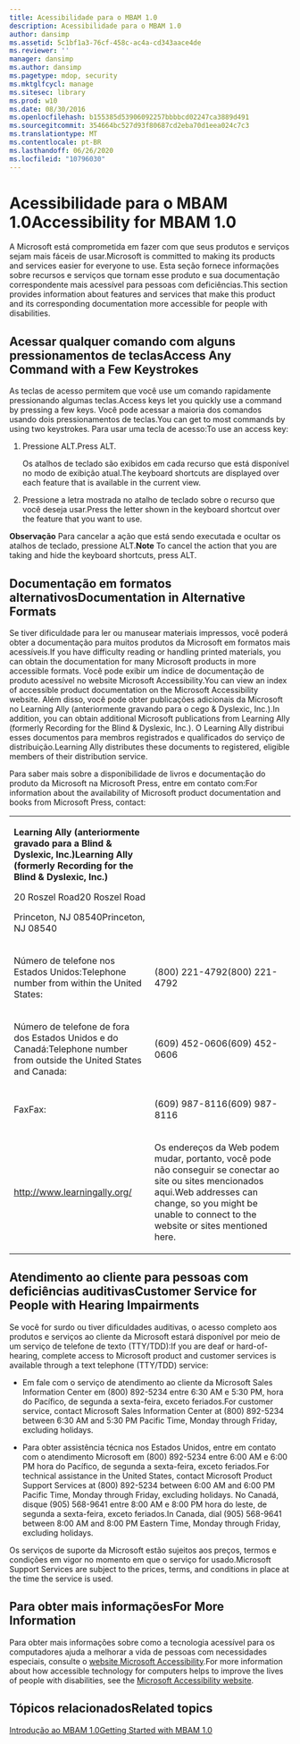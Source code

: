 ```yaml
---
title: Acessibilidade para o MBAM 1.0
description: Acessibilidade para o MBAM 1.0
author: dansimp
ms.assetid: 5c1bf1a3-76cf-458c-ac4a-cd343aace4de
ms.reviewer: ''
manager: dansimp
ms.author: dansimp
ms.pagetype: mdop, security
ms.mktglfcycl: manage
ms.sitesec: library
ms.prod: w10
ms.date: 08/30/2016
ms.openlocfilehash: b155385d53906092257bbbbcd02247ca3889d491
ms.sourcegitcommit: 354664bc527d93f80687cd2eba70d1eea024c7c3
ms.translationtype: MT
ms.contentlocale: pt-BR
ms.lasthandoff: 06/26/2020
ms.locfileid: "10796030"
---
```

# <span data-ttu-id="e02db-103">Acessibilidade para o MBAM 1.0</span><span class="sxs-lookup"><span data-stu-id="e02db-103">Accessibility for MBAM 1.0</span></span>


<span data-ttu-id="e02db-104">A Microsoft está comprometida em fazer com que seus produtos e serviços sejam mais fáceis de usar.</span><span class="sxs-lookup"><span data-stu-id="e02db-104">Microsoft is committed to making its products and services easier for everyone to use.</span></span> <span data-ttu-id="e02db-105">Esta seção fornece informações sobre recursos e serviços que tornam esse produto e sua documentação correspondente mais acessível para pessoas com deficiências.</span><span class="sxs-lookup"><span data-stu-id="e02db-105">This section provides information about features and services that make this product and its corresponding documentation more accessible for people with disabilities.</span></span>

## <span data-ttu-id="e02db-106">Acessar qualquer comando com alguns pressionamentos de teclas</span><span class="sxs-lookup"><span data-stu-id="e02db-106">Access Any Command with a Few Keystrokes</span></span>


<span data-ttu-id="e02db-107">As teclas de acesso permitem que você use um comando rapidamente pressionando algumas teclas.</span><span class="sxs-lookup"><span data-stu-id="e02db-107">Access keys let you quickly use a command by pressing a few keys.</span></span> <span data-ttu-id="e02db-108">Você pode acessar a maioria dos comandos usando dois pressionamentos de teclas.</span><span class="sxs-lookup"><span data-stu-id="e02db-108">You can get to most commands by using two keystrokes.</span></span> <span data-ttu-id="e02db-109">Para usar uma tecla de acesso:</span><span class="sxs-lookup"><span data-stu-id="e02db-109">To use an access key:</span></span>

1.  <span data-ttu-id="e02db-110">Pressione ALT.</span><span class="sxs-lookup"><span data-stu-id="e02db-110">Press ALT.</span></span>

    <span data-ttu-id="e02db-111">Os atalhos de teclado são exibidos em cada recurso que está disponível no modo de exibição atual.</span><span class="sxs-lookup"><span data-stu-id="e02db-111">The keyboard shortcuts are displayed over each feature that is available in the current view.</span></span>

2.  <span data-ttu-id="e02db-112">Pressione a letra mostrada no atalho de teclado sobre o recurso que você deseja usar.</span><span class="sxs-lookup"><span data-stu-id="e02db-112">Press the letter shown in the keyboard shortcut over the feature that you want to use.</span></span>

<span data-ttu-id="e02db-113">**Observação**  Para cancelar a ação que está sendo executada e ocultar os atalhos de teclado, pressione ALT.</span><span class="sxs-lookup"><span data-stu-id="e02db-113">**Note** To cancel the action that you are taking and hide the keyboard shortcuts, press ALT.</span></span>

 

## <span data-ttu-id="e02db-114">Documentação em formatos alternativos</span><span class="sxs-lookup"><span data-stu-id="e02db-114">Documentation in Alternative Formats</span></span>


<span data-ttu-id="e02db-115">Se tiver dificuldade para ler ou manusear materiais impressos, você poderá obter a documentação para muitos produtos da Microsoft em formatos mais acessíveis.</span><span class="sxs-lookup"><span data-stu-id="e02db-115">If you have difficulty reading or handling printed materials, you can obtain the documentation for many Microsoft products in more accessible formats.</span></span> <span data-ttu-id="e02db-116">Você pode exibir um índice de documentação de produto acessível no website Microsoft Accessibility.</span><span class="sxs-lookup"><span data-stu-id="e02db-116">You can view an index of accessible product documentation on the Microsoft Accessibility website.</span></span> <span data-ttu-id="e02db-117">Além disso, você pode obter publicações adicionais da Microsoft no Learning Ally (anteriormente gravando para o cego & Dyslexic, Inc.).</span><span class="sxs-lookup"><span data-stu-id="e02db-117">In addition, you can obtain additional Microsoft publications from Learning Ally (formerly Recording for the Blind & Dyslexic, Inc.).</span></span> <span data-ttu-id="e02db-118">O Learning Ally distribui esses documentos para membros registrados e qualificados do serviço de distribuição.</span><span class="sxs-lookup"><span data-stu-id="e02db-118">Learning Ally distributes these documents to registered, eligible members of their distribution service.</span></span>

<span data-ttu-id="e02db-119">Para saber mais sobre a disponibilidade de livros e documentação do produto da Microsoft na Microsoft Press, entre em contato com:</span><span class="sxs-lookup"><span data-stu-id="e02db-119">For information about the availability of Microsoft product documentation and books from Microsoft Press, contact:</span></span>

<table>
<colgroup>
<col width="50%" />
<col width="50%" />
</colgroup>
<tbody>
<tr class="odd">
<td align="left"><p><strong><span data-ttu-id="e02db-120">Learning Ally (anteriormente gravado para a Blind &amp; Dyslexic, Inc.)</span><span class="sxs-lookup"><span data-stu-id="e02db-120">Learning Ally (formerly Recording for the Blind &amp; Dyslexic, Inc.)</span></span></strong></p>
<p><span data-ttu-id="e02db-121">20 Roszel Road</span><span class="sxs-lookup"><span data-stu-id="e02db-121">20 Roszel Road</span></span></p>
<p><span data-ttu-id="e02db-122">Princeton, NJ 08540</span><span class="sxs-lookup"><span data-stu-id="e02db-122">Princeton, NJ 08540</span></span></p></td>
<td align="left"><p></p></td>
</tr>
<tr class="even">
<td align="left"><p><span data-ttu-id="e02db-123">Número de telefone nos Estados Unidos:</span><span class="sxs-lookup"><span data-stu-id="e02db-123">Telephone number from within the United States:</span></span></p></td>
<td align="left"><p><span data-ttu-id="e02db-124">(800) 221-4792</span><span class="sxs-lookup"><span data-stu-id="e02db-124">(800) 221-4792</span></span></p></td>
</tr>
<tr class="odd">
<td align="left"><p><span data-ttu-id="e02db-125">Número de telefone de fora dos Estados Unidos e do Canadá:</span><span class="sxs-lookup"><span data-stu-id="e02db-125">Telephone number from outside the United States and Canada:</span></span></p></td>
<td align="left"><p><span data-ttu-id="e02db-126">(609) 452-0606</span><span class="sxs-lookup"><span data-stu-id="e02db-126">(609) 452-0606</span></span></p></td>
</tr>
<tr class="even">
<td align="left"><p><span data-ttu-id="e02db-127">Fax</span><span class="sxs-lookup"><span data-stu-id="e02db-127">Fax:</span></span></p></td>
<td align="left"><p><span data-ttu-id="e02db-128">(609) 987-8116</span><span class="sxs-lookup"><span data-stu-id="e02db-128">(609) 987-8116</span></span></p></td>
</tr>
<tr class="odd">
<td align="left"><p><a href="https://go.microsoft.com/fwlink/?linkid=239" data-raw-source="[http://www.learningally.org/](https://go.microsoft.com/fwlink/?linkid=239)">http://www.learningally.org/</a></p></td>
<td align="left"><p><span data-ttu-id="e02db-129">Os endereços da Web podem mudar, portanto, você pode não conseguir se conectar ao site ou sites mencionados aqui.</span><span class="sxs-lookup"><span data-stu-id="e02db-129">Web addresses can change, so you might be unable to connect to the website or sites mentioned here.</span></span></p></td>
</tr>
</tbody>
</table>

 

## <span data-ttu-id="e02db-130">Atendimento ao cliente para pessoas com deficiências auditivas</span><span class="sxs-lookup"><span data-stu-id="e02db-130">Customer Service for People with Hearing Impairments</span></span>


<span data-ttu-id="e02db-131">Se você for surdo ou tiver dificuldades auditivas, o acesso completo aos produtos e serviços ao cliente da Microsoft estará disponível por meio de um serviço de telefone de texto (TTY/TDD):</span><span class="sxs-lookup"><span data-stu-id="e02db-131">If you are deaf or hard-of-hearing, complete access to Microsoft product and customer services is available through a text telephone (TTY/TDD) service:</span></span>

-   <span data-ttu-id="e02db-132">Em fale com o serviço de atendimento ao cliente da Microsoft Sales Information Center em (800) 892-5234 entre 6:30 AM e 5:30 PM, hora do Pacífico, de segunda a sexta-feira, exceto feriados.</span><span class="sxs-lookup"><span data-stu-id="e02db-132">For customer service, contact Microsoft Sales Information Center at (800) 892-5234 between 6:30 AM and 5:30 PM Pacific Time, Monday through Friday, excluding holidays.</span></span>

-   <span data-ttu-id="e02db-133">Para obter assistência técnica nos Estados Unidos, entre em contato com o atendimento Microsoft em (800) 892-5234 entre 6:00 AM e 6:00 PM hora do Pacífico, de segunda a sexta-feira, exceto feriados.</span><span class="sxs-lookup"><span data-stu-id="e02db-133">For technical assistance in the United States, contact Microsoft Product Support Services at (800) 892-5234 between 6:00 AM and 6:00 PM Pacific Time, Monday through Friday, excluding holidays.</span></span> <span data-ttu-id="e02db-134">No Canadá, disque (905) 568-9641 entre 8:00 AM e 8:00 PM hora do leste, de segunda a sexta-feira, exceto feriados.</span><span class="sxs-lookup"><span data-stu-id="e02db-134">In Canada, dial (905) 568-9641 between 8:00 AM and 8:00 PM Eastern Time, Monday through Friday, excluding holidays.</span></span>

<span data-ttu-id="e02db-135">Os serviços de suporte da Microsoft estão sujeitos aos preços, termos e condições em vigor no momento em que o serviço for usado.</span><span class="sxs-lookup"><span data-stu-id="e02db-135">Microsoft Support Services are subject to the prices, terms, and conditions in place at the time the service is used.</span></span>

## <span data-ttu-id="e02db-136">Para obter mais informações</span><span class="sxs-lookup"><span data-stu-id="e02db-136">For More Information</span></span>


<span data-ttu-id="e02db-137">Para obter mais informações sobre como a tecnologia acessível para os computadores ajuda a melhorar a vida de pessoas com necessidades especiais, consulte o [website Microsoft Accessibility](https://go.microsoft.com/fwlink/?linkid=8431).</span><span class="sxs-lookup"><span data-stu-id="e02db-137">For more information about how accessible technology for computers helps to improve the lives of people with disabilities, see the [Microsoft Accessibility website](https://go.microsoft.com/fwlink/?linkid=8431).</span></span>

## <span data-ttu-id="e02db-138">Tópicos relacionados</span><span class="sxs-lookup"><span data-stu-id="e02db-138">Related topics</span></span>


[<span data-ttu-id="e02db-139">Introdução ao MBAM 1.0</span><span class="sxs-lookup"><span data-stu-id="e02db-139">Getting Started with MBAM 1.0</span></span>](getting-started-with-mbam-10.md)

 

 





